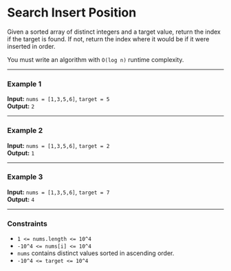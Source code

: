 # Search Insert Position

Given a sorted array of distinct integers and a target value, return the index if the target is found. If not, return the index where it would be if it were inserted in order.

You must write an algorithm with `O(log n)` runtime complexity.

---

### Example 1

**Input:** `nums = [1,3,5,6]`, `target = 5`  
**Output:** `2`

---

### Example 2

**Input:** `nums = [1,3,5,6]`, `target = 2`  
**Output:** `1`

---

### Example 3

**Input:** `nums = [1,3,5,6]`, `target = 7`  
**Output:** `4`

---

### Constraints

- `1 <= nums.length <= 10^4`
- `-10^4 <= nums[i] <= 10^4`
- `nums` contains distinct values sorted in ascending order.
- `-10^4 <= target <= 10^4`
